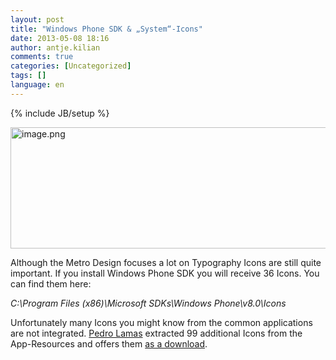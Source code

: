 ```yaml
---
layout: post
title: "Windows Phone SDK & „System“-Icons"
date: 2013-05-08 18:16
author: antje.kilian
comments: true
categories: [Uncategorized]
tags: []
language: en
---
```

{% include JB/setup %}
&nbsp;

<img title="image.png" src="{{BASE_PATH}}/assets/wp-images-de/image1832-570x194.png" alt="image.png" width="570" height="194" />

Although the Metro Design focuses a lot on Typography Icons are still quite important. If you install Windows Phone SDK you will receive 36 Icons. You can find them here:

<em>C:\Program Files (x86)\Microsoft SDKs\Windows Phone\v8.0\Icons</em>

Unfortunately many Icons you might know from the common applications are not integrated. <a href="http://www.pedrolamas.com/">Pedro Lamas</a> extracted 99 additional Icons from the App-Resources and offers them <a href="http://www.pedrolamas.com/windows-phone/windows-phone-8-application-bar-icons/">as a download</a>.
